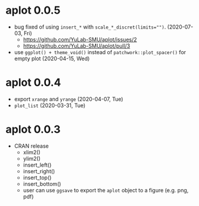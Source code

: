 # aplot 0.0.5

+ bug fixed of using `insert_*` with `scale_*_discret(limits="")`. (2020-07-03, Fri)
  - <https://github.com/YuLab-SMU/aplot/issues/2>
  - <https://github.com/YuLab-SMU/aplot/pull/3>
+ use `ggplot() + theme_void()` instead of `patchwork::plot_spacer()` for empty plot (2020-04-15, Wed)

# aplot 0.0.4

+ export `xrange` and `yrange` (2020-04-07, Tue)
+ `plot_list` (2020-03-31, Tue)

# aplot 0.0.3

+ CRAN release
  + xlim2()
  + ylim2()
  + insert_left()
  + insert_right()
  + insert_top()
  + insert_bottom()
  + user can use `ggsave` to export the `aplot` object to a figure (e.g. png, pdf)

